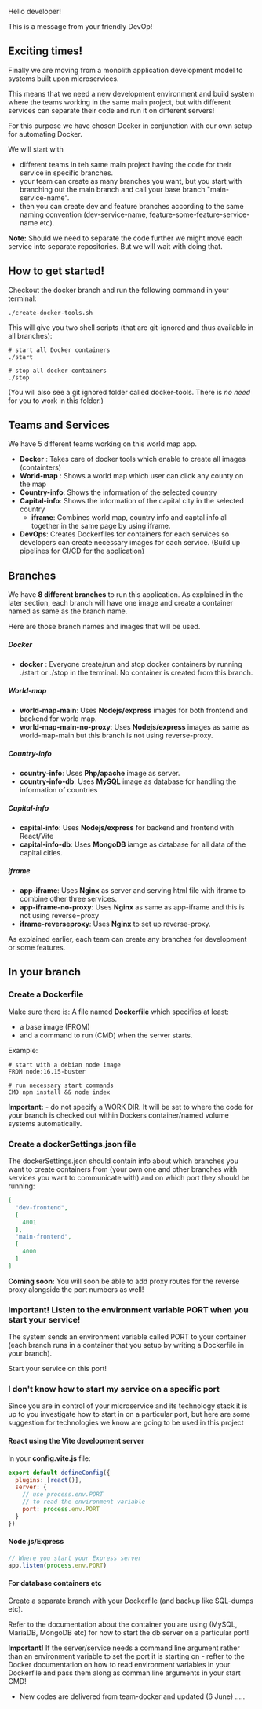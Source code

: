 Hello developer!

This is a message from your friendly DevOp!

## Exciting times!
Finally we are moving from a monolith application development model to systems built upon microservices.

This means that we need a new development environment and build system where the teams working in the same main project, but with different services can separate their code and run it on different servers!

For this purpose we have chosen Docker in conjunction with our own setup for automating Docker.

We will start with 
* different teams in teh same main project having the code for their service in specific branches.
* your team can create as many branches you want, but you start with branching out the main branch and call your base branch "main-service-name".
* then you can create dev and feature branches according to the same naming convention (dev-service-name, feature-some-feature-service-name etc).

**Note:** Should we need to separate the code further we might move each service into separate repositories. But we will wait with doing that.

## How to get started!
Checkout the docker branch and run the following command in your terminal:

```
./create-docker-tools.sh
```

This will give you two shell scripts (that are git-ignored and thus available in all branches):

```
# start all Docker containers
./start
```

```
# stop all docker containers
./stop
```

(You will also see a git ignored folder called docker-tools. There is *no need* for you to work in this folder.)

## Teams and Services 
We have 5 different teams working on this world map app.
  - **Docker** : 
    Takes care of docker tools which enable to create all images (containters) 
  - **World-map** : 
    Shows a world map which user can click any county on the map 
  - **Country-info**:
    Shows the information of the selected country
  - **Capital-info**:
    Shows the information of the capital city in the selected country
    - **iframe**:
    Combines world map, country info and captal info all together in the same page by using iframe. 
  - **DevOps**: 
    Creates Dockerfiles for containers for each services so developers can create necessary images for each service. 
    (Build up pipelines for CI/CD for the application)

## Branches 
We have **8 different branches** to run this application. 
As explained in the later section, each branch will have one image and create a container named as same as the branch name.

Here are those branch names and images that will be used. 
##### Docker 
  - **docker** : Everyone create/run and stop docker containers by running ./start or ./stop in the terminal. 
             No container is created from this branch. 
##### World-map
  - **world-map-main**: Uses **Nodejs/express** images for both frontend and backend for world map.
  - **world-map-main-no-proxy**: Uses **Nodejs/express** images as same as world-map-main but this branch is not using reverse-proxy. 
##### Country-info
  - **country-info**: Uses **Php/apache** image as server.
  - **country-info-db**: Uses **MySQL** image as database for handling the information of countries 
##### Capital-info 
  - **capital-info**: Uses **Nodejs/express** for backend and frontend with React/Vite
  - **capital-info-db**: Uses **MongoDB** iamge as database for all data of the capital cities.
##### iframe 
  - **app-iframe**: Uses **Nginx** as server and serving html file with iframe to combine other three services.  
  - **app-iframe-no-proxy**: Uses **Nginx** as same as app-iframe and this is not using reverse=proxy 
  - **iframe-reverseproxy**: Uses **Nginx** to set up reverse-proxy. 

As explained earlier, each team can create any branches for development or some features.      


## In your branch

### Create a Dockerfile
Make sure there is: A file named **Dockerfile** which specifies at least:
* a base image (FROM) 
* and a command to run (CMD) when the server starts.

Example:

```
# start with a debian node image
FROM node:16.15-buster

# run necessary start commands
CMD npm install && node index
```

**Important:** - do not specify a WORK DIR. It will be set to where the code for your branch is checked out within Dockers container/named volume systems automatically.

### Create a dockerSettings.json file
The dockerSettings.json should contain info about which branches you want to create containers from (your own one and other branches with services you want to communicate with) and on which port they should be running:

```json
[
  "dev-frontend",
  [
    4001
  ],
  "main-frontend",
  [
    4000
  ]
]
```

**Coming soon:** You will soon be able to add proxy routes for the reverse proxy alongside the port numbers as well!


### Important! Listen to the environment variable PORT when you start your service!

The system sends an environment variable called PORT to your container (each branch runs in a container that you setup by writing a Dockerfile in your branch).

Start your service on this port!

### I don't know how to start my service on a specific port

Since you are in control of your microservice and its technology stack it is up to you investigate how to start in on a particular port, but here are some suggestion for technologies we know are going to be used in this project

#### React using the Vite development server

In your **config.vite.js** file:

```js
export default defineConfig({
  plugins: [react()],
  server: {
    // use process.env.PORT
    // to read the environment variable
    port: process.env.PORT
  }
})
```

#### Node.js/Express

```js
// Where you start your Express server
app.listen(process.env.PORT)
```

#### For database containers etc
Create a separate branch with your Dockerfile (and backup like SQL-dumps etc).

Refer to the documentation about the container you are using (MySQL, MariaDB, MongoDB etc) for how to start the db server on a particular port!

**Important!** If the server/service needs a command line argument rather than an environment variable to set the port it is starting on -  refter to the Docker documentation on how to read environment variables in your Dockerfile and pass them along as comman line arguments in your start CMD!

* New codes are delivered from team-docker and updated (6 June)
.....